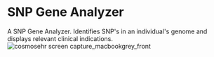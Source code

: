 # SNP Gene Analyzer
A SNP Gene Analyzer. Identifies SNP's in an individual's genome and displays relevant clinical indications.
![cosmosehr screen capture_macbookgrey_front](https://user-images.githubusercontent.com/24664500/50045067-f5a81200-005a-11e9-977c-b5fd9601ded5.png)

